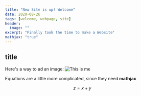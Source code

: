 ```yaml
---
title: "New Site is up! Welcome"
date: 2020-08-26
tags: [welcome, webpage, site]
header:
  image: ""
excerpt: "Finally took the time to make a Website"
mathjax: "true"
---
```


## title

Here's a way to ad an image:
<img src="{{ site.url }}{{ site.baseurl }}/images/small_profile.jpg" alt="This is me">

Equations are a little more complicated, since they need **mathjax**

$$z = x+y$$
